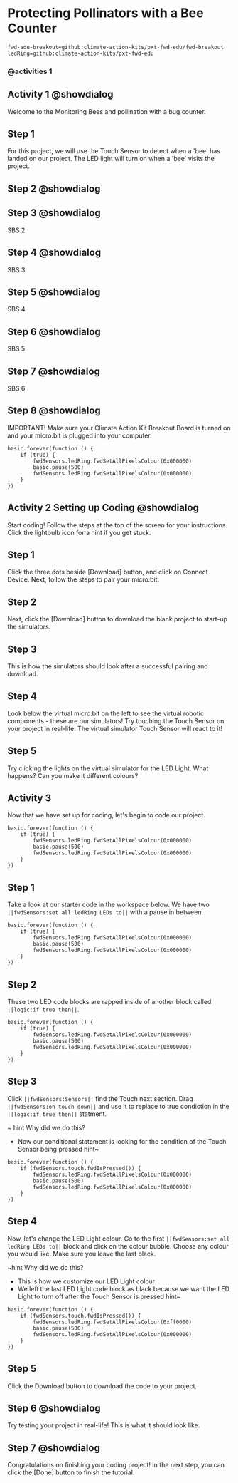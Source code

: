 # Protecting Pollinators with a Bee Counter
```package
fwd-edu-breakout=github:climate-action-kits/pxt-fwd-edu/fwd-breakout
ledRing=github:climate-action-kits/pxt-fwd-edu
```
### @activities 1 

## Activity 1 @showdialog 
Welcome to the Monitoring Bees and pollination with a bug counter. 

## Step 1 
For this project, we will use the Touch Sensor to detect when a 'bee' has landed on our project.  The LED light will turn on when a 'bee' visits the project.

## Step 2 @showdialog 


## Step 3 @showdialog 
SBS 2 

## Step 4 @showdialog 
SBS 3 

## Step 5 @showdialog 
SBS 4

## Step 6 @showdialog 
SBS 5 

## Step 7 @showdialog 
SBS 6 

## Step 8 @showdialog 
IMPORTANT! Make sure your Climate Action Kit Breakout Board is turned on and your micro:bit is plugged into your computer. 


```package 
basic.forever(function () {
    if (true) {
        fwdSensors.ledRing.fwdSetAllPixelsColour(0x000000)
        basic.pause(500)
        fwdSensors.ledRing.fwdSetAllPixelsColour(0x000000)
    }
})
```

## Activity 2 Setting up Coding @showdialog 
Start coding! Follow the steps at the top of the screen for your instructions. Click the lightbulb icon for a hint if you get stuck. 

## Step 1 
Click the three dots beside [Download] button, and click on Connect Device. Next, follow the steps to pair your micro:bit. 

## Step 2 
Next, click the [Download] button to download the blank project to start-up the simulators. 

## Step 3 
This is how the simulators should look after a successful pairing and download. 

## Step 4 
Look below the virtual micro:bit on the left to see the virtual robotic components - these are our simulators! Try touching the Touch Sensor on your project in real-life. The virtual simulator Touch Sensor will react to it! 

## Step 5 
Try clicking the lights on the virtual simulator for the LED Light. What happens? Can you make it different colours?

## Activity 3 
Now that we have set up for coding, let's begin to code our project. 

```blocks 
basic.forever(function () {
    if (true) {
        fwdSensors.ledRing.fwdSetAllPixelsColour(0x000000)
        basic.pause(500)
        fwdSensors.ledRing.fwdSetAllPixelsColour(0x000000)
    }
})
```

## Step 1 
Take a look at our starter code in the workspace below. We have two ``||fwdSensors:set all ledRing LEDs to||`` with a pause in between. 

```blocks
basic.forever(function () {
    if (true) {
        fwdSensors.ledRing.fwdSetAllPixelsColour(0x000000)
        basic.pause(500)
        fwdSensors.ledRing.fwdSetAllPixelsColour(0x000000)
    }
})
```


## Step 2 
These two LED code blocks are rapped inside of another block called ``||logic:if true then||``.  

```blocks
basic.forever(function () {
    if (true) {
        fwdSensors.ledRing.fwdSetAllPixelsColour(0x000000)
        basic.pause(500)
        fwdSensors.ledRing.fwdSetAllPixelsColour(0x000000)
    }
})
```
## Step 3 
Click ``||fwdSensors:Sensors||`` find the Touch next section. Drag ``||fwdSensors:on touch down||`` and use it to replace to true condiction in the ``||logic:if true then||`` statment. 

~ hint Why did we do this?
- Now our conditional statement is looking for the condition of the Touch Sensor being pressed
  hint~
  
```blocks
basic.forever(function () {
    if (fwdSensors.touch.fwdIsPressed()) {
        fwdSensors.ledRing.fwdSetAllPixelsColour(0x000000)
        basic.pause(500)
        fwdSensors.ledRing.fwdSetAllPixelsColour(0x000000)
    }
})
```
## Step 4
Now, let's change the LED Light colour. Go to the first ``||fwdSensors:set all ledRing LEDs to||`` block and click on the colour bubble. Choose any colour you would like. Make sure you leave the last  black. 

~hint Why did we do this?
- This is how we customize our LED Light colour 
- We left the last LED Light code block as black because we want the LED Light to turn off after the Touch Sensor is pressed
hint~

```blocks
basic.forever(function () {
    if (fwdSensors.touch.fwdIsPressed()) {
        fwdSensors.ledRing.fwdSetAllPixelsColour(0xff0000)
        basic.pause(500)
        fwdSensors.ledRing.fwdSetAllPixelsColour(0x000000)
    }
})
``` 
## Step 5 
Click the Download button to download the code to your project.

## Step 6 @showdialog 
Try testing your project in real-life! This is what it should look like.  


## Step 7 @showdialog 
Congratulations on finishing your coding project! 
In the next step, you can click the [Done] button to finish the tutorial.




